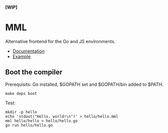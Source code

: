 **[WIP]**

# MML

Alternative frontend for the Go and JS environments.

- [Documentation](https://github.com/aryszka/mml/blob/master/manual.md)
- [Example](https://github.com/aryszka/mml/blob/master/main.mml)

## Boot the compiler

Prerequisits: Go installed, $GOPATH set and $GOPATH/bin added to $PATH.

```
make deps boot
```

Test:

```
mkdir -p hello
echo 'stdout("Hello, world!\n")' > hello/hello.mml
mml hello/hello > hello/hello.go
go run hello/hello.go
```
